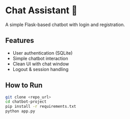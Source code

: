 # Chat Assistant 🤖

A simple Flask-based chatbot with login and registration.

## Features
- User authentication (SQLite)
- Simple chatbot interaction
- Clean UI with chat window
- Logout & session handling

## How to Run
```bash
git clone <repo_url>
cd chatbot-project
pip install -r requirements.txt
python app.py
